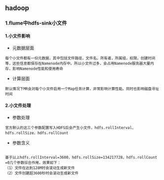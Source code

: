 ## hadoop

### 1.flume中hdfs-sink小文件

#### 1.小文件影响

* 元数据层面

```
每个小文件都有一份元数据，其中包括文件路径，文件名，所有者，所属组，权限，创建时间等，这些信息都保存在Namenode内存中。所以小文件过多，会占用Namenode服务器大量内存，影响Namenode性能和使用寿命
```

* 计算层面

```
默认情况下MR会对每个小文件启用一个Map任务计算，非常影响计算性能。同时也影响磁盘寻址时间
```

#### 2.小文件处理

* 参数处理

```
官方默认的这三个参数配置写入HDFS后会产生小文件，hdfs.rollInterval、hdfs.rollSize、hdfs.rollCount
```

* 参数含义

```

基于以上hdfs.rollInterval=3600，hdfs.rollSize=134217728，hdfs.rollCount =0几个参数综合作用，效果如下：
（1）文件在达到128M时会滚动生成新文件
（2）文件创建超3600秒时会滚动生成新文件

```

